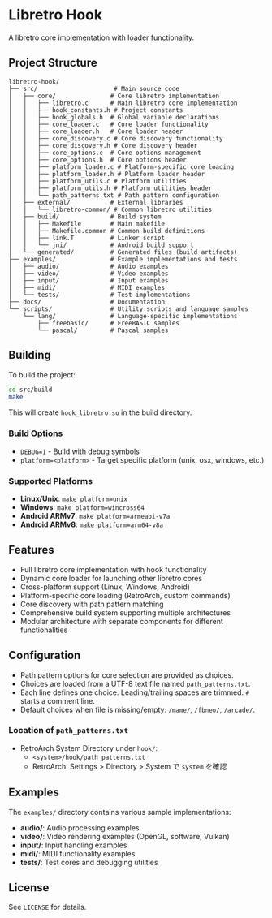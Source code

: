 # Libretro Hook

A libretro core implementation with loader functionality.

## Project Structure

```
libretro-hook/
├── src/                     # Main source code
│   ├── core/               # Core libretro implementation
│   │   ├── libretro.c      # Main libretro core implementation
│   │   ├── hook_constants.h # Project constants
│   │   ├── hook_globals.h  # Global variable declarations
│   │   ├── core_loader.c   # Core loader functionality
│   │   ├── core_loader.h   # Core loader header
│   │   ├── core_discovery.c # Core discovery functionality
│   │   ├── core_discovery.h # Core discovery header
│   │   ├── core_options.c  # Core options management
│   │   ├── core_options.h  # Core options header
│   │   ├── platform_loader.c # Platform-specific core loading
│   │   ├── platform_loader.h # Platform loader header
│   │   ├── platform_utils.c # Platform utilities
│   │   ├── platform_utils.h # Platform utilities header
│   │   └── path_patterns.txt # Path pattern configuration
│   ├── external/           # External libraries
│   │   └── libretro-common/ # Common libretro utilities
│   ├── build/              # Build system
│   │   ├── Makefile        # Main makefile
│   │   ├── Makefile.common # Common build definitions
│   │   ├── link.T          # Linker script
│   │   └── jni/            # Android build support
│   └── generated/          # Generated files (build artifacts)
├── examples/               # Example implementations and tests
│   ├── audio/              # Audio examples
│   ├── video/              # Video examples
│   ├── input/              # Input examples
│   ├── midi/               # MIDI examples
│   └── tests/              # Test implementations
├── docs/                   # Documentation
└── scripts/                # Utility scripts and language samples
    └── lang/               # Language-specific implementations
        ├── freebasic/      # FreeBASIC samples
        └── pascal/         # Pascal samples
```

## Building

To build the project:

```bash
cd src/build
make
```

This will create `hook_libretro.so` in the build directory.

### Build Options

- `DEBUG=1` - Build with debug symbols
- `platform=<platform>` - Target specific platform (unix, osx, windows, etc.)

### Supported Platforms

- **Linux/Unix**: `make platform=unix`
- **Windows**: `make platform=wincross64`
- **Android ARMv7**: `make platform=armeabi-v7a`
- **Android ARMv8**: `make platform=arm64-v8a`

## Features

- Full libretro core implementation with hook functionality
- Dynamic core loader for launching other libretro cores
- Cross-platform support (Linux, Windows, Android)
- Platform-specific core loading (RetroArch, custom commands)
- Core discovery with path pattern matching
- Comprehensive build system supporting multiple architectures
- Modular architecture with separate components for different functionalities

## Configuration

- Path pattern options for core selection are provided as choices.
- Choices are loaded from a UTF-8 text file named `path_patterns.txt`.
- Each line defines one choice. Leading/trailing spaces are trimmed. `#` starts a comment line.
- Default choices when file is missing/empty: `/mame/`, `/fbneo/`, `/arcade/`.

### Location of `path_patterns.txt`

- RetroArch System Directory under `hook/`:
    - `<system>/hook/path_patterns.txt`
    - RetroArch: Settings > Directory > System で `system` を確認

## Examples

The `examples/` directory contains various sample implementations:

- **audio/**: Audio processing examples
- **video/**: Video rendering examples (OpenGL, software, Vulkan)
- **input/**: Input handling examples
- **midi/**: MIDI functionality examples
- **tests/**: Test cores and debugging utilities

## License

See `LICENSE` for details.
